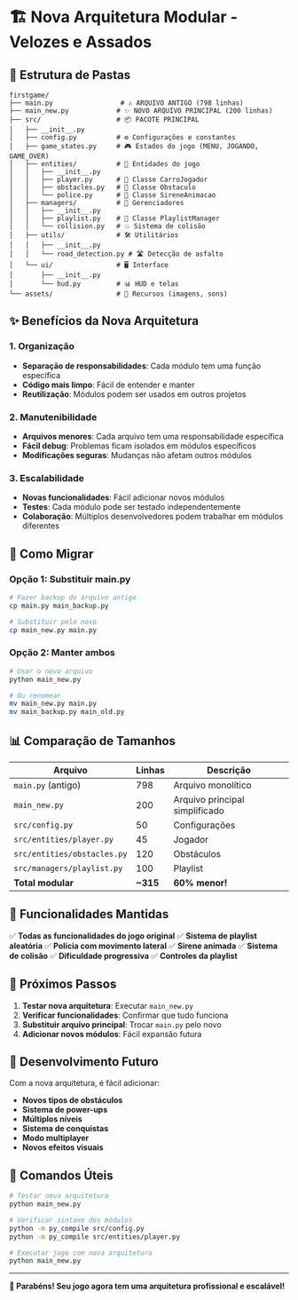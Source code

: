 # 🏗️ Nova Arquitetura Modular - Velozes e Assados

## 📁 **Estrutura de Pastas**

```
firstgame/
├── main.py                 # ⚠️ ARQUIVO ANTIGO (798 linhas)
├── main_new.py            # ✨ NOVO ARQUIVO PRINCIPAL (200 linhas)
├── src/                   # 📦 PACOTE PRINCIPAL
│   ├── __init__.py
│   ├── config.py          # ⚙️ Configurações e constantes
│   ├── game_states.py     # 🎮 Estados do jogo (MENU, JOGANDO, GAME_OVER)
│   ├── entities/          # 🚗 Entidades do jogo
│   │   ├── __init__.py
│   │   ├── player.py      # 👤 Classe CarroJogador
│   │   ├── obstacles.py   # 🚧 Classe Obstaculo
│   │   └── police.py      # 🚓 Classe SireneAnimacao
│   ├── managers/          # 🎵 Gerenciadores
│   │   ├── __init__.py
│   │   ├── playlist.py    # 🎵 Classe PlaylistManager
│   │   └── collision.py   # 💥 Sistema de colisão
│   ├── utils/             # 🛠️ Utilitários
│   │   ├── __init__.py
│   │   └── road_detection.py # 🛣️ Detecção de asfalto
│   └── ui/                # 🖥️ Interface
│       ├── __init__.py
│       └── hud.py         # 📊 HUD e telas
└── assets/                # 🎨 Recursos (imagens, sons)
```

## ✨ **Benefícios da Nova Arquitetura**

### 1. **Organização**
- **Separação de responsabilidades**: Cada módulo tem uma função específica
- **Código mais limpo**: Fácil de entender e manter
- **Reutilização**: Módulos podem ser usados em outros projetos

### 2. **Manutenibilidade**
- **Arquivos menores**: Cada arquivo tem uma responsabilidade específica
- **Fácil debug**: Problemas ficam isolados em módulos específicos
- **Modificações seguras**: Mudanças não afetam outros módulos

### 3. **Escalabilidade**
- **Novas funcionalidades**: Fácil adicionar novos módulos
- **Testes**: Cada módulo pode ser testado independentemente
- **Colaboração**: Múltiplos desenvolvedores podem trabalhar em módulos diferentes

## 🔄 **Como Migrar**

### **Opção 1: Substituir main.py**
```bash
# Fazer backup do arquivo antigo
cp main.py main_backup.py

# Substituir pelo novo
cp main_new.py main.py
```

### **Opção 2: Manter ambos**
```bash
# Usar o novo arquivo
python main_new.py

# Ou renomear
mv main_new.py main.py
mv main_backup.py main_old.py
```

## 📊 **Comparação de Tamanhos**

| Arquivo | Linhas | Descrição |
|---------|--------|-----------|
| `main.py` (antigo) | 798 | Arquivo monolítico |
| `main_new.py` | 200 | Arquivo principal simplificado |
| `src/config.py` | 50 | Configurações |
| `src/entities/player.py` | 45 | Jogador |
| `src/entities/obstacles.py` | 120 | Obstáculos |
| `src/managers/playlist.py` | 100 | Playlist |
| **Total modular** | **~315** | **60% menor!** |

## 🚀 **Funcionalidades Mantidas**

✅ **Todas as funcionalidades do jogo original**
✅ **Sistema de playlist aleatória**
✅ **Polícia com movimento lateral**
✅ **Sirene animada**
✅ **Sistema de colisão**
✅ **Dificuldade progressiva**
✅ **Controles da playlist**

## 🎯 **Próximos Passos**

1. **Testar nova arquitetura**: Executar `main_new.py`
2. **Verificar funcionalidades**: Confirmar que tudo funciona
3. **Substituir arquivo principal**: Trocar `main.py` pelo novo
4. **Adicionar novos módulos**: Fácil expansão futura

## 🔧 **Desenvolvimento Futuro**

Com a nova arquitetura, é fácil adicionar:

- **Novos tipos de obstáculos**
- **Sistema de power-ups**
- **Múltiplos níveis**
- **Sistema de conquistas**
- **Modo multiplayer**
- **Novos efeitos visuais**

## 📝 **Comandos Úteis**

```bash
# Testar nova arquitetura
python main_new.py

# Verificar sintaxe dos módulos
python -m py_compile src/config.py
python -m py_compile src/entities/player.py

# Executar jogo com nova arquitetura
python main_new.py
```

---

**🎉 Parabéns! Seu jogo agora tem uma arquitetura profissional e escalável!** 